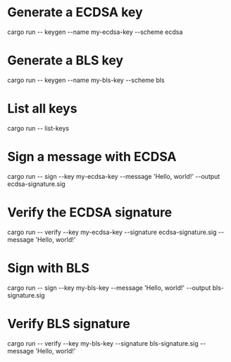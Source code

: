 # Generate a ECDSA key 
cargo run -- keygen --name my-ecdsa-key --scheme ecdsa

# Generate a BLS key 
cargo run -- keygen --name my-bls-key --scheme bls

# List all keys
cargo run -- list-keys

# Sign a message with ECDSA
cargo run -- sign --key my-ecdsa-key --message 'Hello, world!' --output ecdsa-signature.sig

# Verify the ECDSA signature
cargo run -- verify --key my-ecdsa-key --signature ecdsa-signature.sig --message 'Hello, world!'

# Sign with BLS
cargo run -- sign --key my-bls-key --message 'Hello, world!' --output bls-signature.sig

# Verify BLS signature
cargo run -- verify --key my-bls-key --signature bls-signature.sig --message 'Hello, world!'